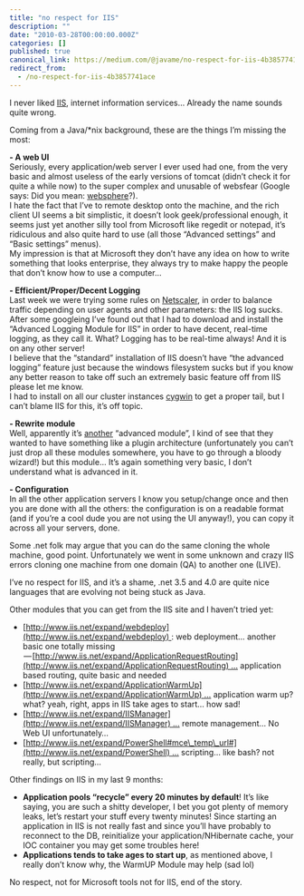 ```yaml
---
title: "no respect for IIS"
description: ""
date: "2010-03-28T00:00:00.000Z"
categories: []
published: true
canonical_link: https://medium.com/@javame/no-respect-for-iis-4b3857741ace
redirect_from:
  - /no-respect-for-iis-4b3857741ace
---
```


I never liked [IIS](http://www.iis.net/), internet information services… Already the name sounds quite wrong.

Coming from a Java/\*nix background, these are the things I’m missing the most:

**\- A web UI**  
Seriously, every application/web server I ever used had one, from the very basic and almost useless of the early versions of tomcat (didn’t check it for quite a while now) to the super complex and unusable of websfear (Google says: Did you mean: [websphere](http://www-01.ibm.com/software/websphere/)?).  
I hate the fact that I’ve to remote desktop onto the machine, and the rich client UI seems a bit simplistic, it doesn’t look geek/professional enough, it seems just yet another silly tool from Microsoft like regedit or notepad, it’s ridiculous and also quite hard to use (all those “Advanced settings” and “Basic settings” menus).  
My impression is that at Microsoft they don’t have any idea on how to write something that looks enterprise, they always try to make happy the people that don’t know how to use a computer…

**\- Efficient/Proper/Decent Logging**  
Last week we were trying some rules on [Netscaler](http://www.citrix.com/English/ps2/products/product.asp?contentID=21679), in order to balance traffic depending on user agents and other parameters: the IIS log sucks. After some googleing I’ve found out that I had to download and install the “Advanced Logging Module for IIS” in order to have decent, real-time logging, as they call it. What? Logging has to be real-time always! And it is on any other server!  
I believe that the “standard” installation of IIS doesn’t have “the advanced logging” feature just because the windows filesystem sucks but if you know any better reason to take off such an extremely basic feature off from IIS please let me know.  
I had to install on all our cluster instances [cygwin](http://www.cygwin.com/) to get a proper tail, but I can’t blame IIS for this, it’s off topic.

**\- Rewrite module**  
Well, apparently it’s [another](http://www.iis.net/expand/URLRewrite) “advanced module”, I kind of see that they wanted to have something like a plugin architecture (unfortunately you can’t just drop all these modules somewhere, you have to go through a bloody wizard!) but this module… It’s again something very basic, I don’t understand what is advanced in it.

**\- Configuration**  
In all the other application servers I know you setup/change once and then you are done with all the others: the configuration is on a readable format (and if you’re a cool dude you are not using the UI anyway!), you can copy it across all your servers, done.

Some .net folk may argue that you can do the same cloning the whole machine, good point. Unfortunately we went in some unknown and crazy IIS errors cloning one machine from one domain (QA) to another one (LIVE).

I’ve no respect for IIS, and it’s a shame, .net 3.5 and 4.0 are quite nice languages that are evolving not being stuck as Java.

Other modules that you can get from the IIS site and I haven’t tried yet:

-   [http://www.iis.net/expand/webdeploy](http://www.iis.net/expand/webdeploy) : web deployment… another basic one totally missing  
     — [http://www.iis.net/expand/ApplicationRequestRouting](http://www.iis.net/expand/ApplicationRequestRouting) … application based routing, quite basic and needed
-   [http://www.iis.net/expand/ApplicationWarmUp](http://www.iis.net/expand/ApplicationWarmUp) … application warm up? what? yeah, right, apps in IIS take ages to start… how sad!
-   [http://www.iis.net/expand/IISManager](http://www.iis.net/expand/IISManager) … remote management… No Web UI unfortunately…
-   [http://www.iis.net/expand/PowerShell#mce\_temp\_url#](http://www.iis.net/expand/PowerShell) … scripting… like bash? not really, but scripting…

Other findings on IIS in my last 9 months:

-   **Application pools “recycle” every 20 minutes by default**! It’s like saying, you are such a shitty developer, I bet you got plenty of memory leaks, let’s restart your stuff every twenty minutes! Since starting an application in IIS is not really fast and since you’ll have probably to reconnect to the DB, reinitialize your application/NHibernate cache, your IOC container you may get some troubles here!
-   **Applications tends to take ages to start up**, as mentioned above, I really don’t know why, the WarmUP Module may help (sad lol)

No respect, not for Microsoft tools not for IIS, end of the story.
